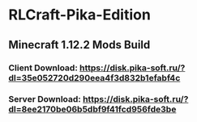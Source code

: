 # RLCraft-Pika-Edition
## Minecraft 1.12.2 Mods Build

### Client Download: https://disk.pika-soft.ru/?dl=35e052720d290eea4f3d832b1efabf4c

### Server Download: https://disk.pika-soft.ru/?dl=8ee2170be06b5dbf9f41fcd956fde3be

